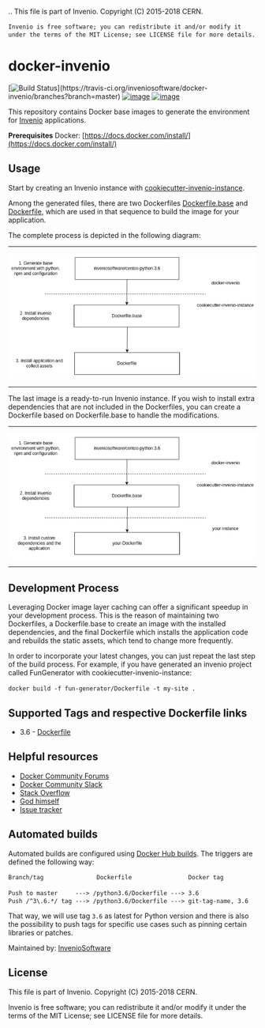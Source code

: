 ..
    This file is part of Invenio.
    Copyright (C) 2015-2018 CERN.

    Invenio is free software; you can redistribute it and/or modify it
    under the terms of the MIT License; see LICENSE file for more details.

# docker-invenio

[![Build Status](https://travis-ci.org/inveniosoftware/docker-invenio.svg?branch=master"BuildStatus\")](https://travis-ci.org/inveniosoftware/docker-invenio/branches?branch=master) [![image](https://img.shields.io/docker/automated/inveniosoftware/centos7-python.svg)](https://hub.docker.com/r/inveniosoftware/centos7-python/) [![image](https://img.shields.io/docker/build/inveniosoftware/centos7-python.svg)](https://hub.docker.com/r/inveniosoftware/centos7-python/builds/)

This repository contains Docker base images to generate the environment for
[Invenio](https://github.com/inveniosoftware/invenio) applications.

**Prerequisites** Docker: [https://docs.docker.com/install/](https://docs.docker.com/install/)


## Usage

Start by creating an Invenio instance with [cookiecutter-invenio-instance](https://github.com/inveniosoftware/cookiecutter-invenio-instance).

Among the generated files, there are two Dockerfiles [Dockerfile.base](https://github.com/inveniosoftware/cookiecutter-invenio-instance/blob/master/%7B%7Bcookiecutter.project_shortname%7D%7D/Dockerfile.base) and [Dockerfile](https://github.com/inveniosoftware/cookiecutter-invenio-instance/blob/master/%7B%7Bcookiecutter.project_shortname%7D%7D/Dockerfile),
which are used in that sequence to build the image for your application.

The complete process is depicted in the following diagram:

---

![](Dockerfile-build-process.png)

---

The last image is a ready-to-run Invenio instance. If you wish to install
extra dependencies that are not included in the Dockerfiles, you can create
a Dockerfile based on Dockerfile.base to handle the modifications.

---

![](Dockerfile-build-process-custom.png)

---


## Development Process

Leveraging Docker image layer caching can offer a significant
speedup in your development process. This is the reason of
maintaining two Dockerfiles, a Dockerfile.base to create an image with the installed dependencies, and the final Dockerfile which installs the application code and
rebuilds the static assets, which tend to change more frequently.

In order to incorporate your latest changes, you can just repeat the last step
of the build process. For example, if you have generated an invenio project called
FunGenerator with cookiecutter-invenio-instance:

`docker build -f fun-generator/Dockerfile -t my-site .`

## Supported Tags and respective Dockerfile links

* 3.6 - [Dockerfile](https://github.com/inveniosoftware/docker-invenio/blob/master/python3.6/Dockerfile)


## Helpful resources

* [Docker Community Forums](https://forums.docker.com/)
* [Docker Community Slack](https://blog.docker.com/2016/11/introducing-docker-community-directory-docker-community-slack/)
* [Stack Overflow](https://stackoverflow.com/search?tab=newest&q=docker)
* [God himself](https://twitter.com/thetweetofgod)
* [Issue tracker](https://github.com/inveniosoftware/docker-invenio/issues)


## Automated builds

Automated builds are configured using [Docker Hub builds](https://docs.docker.com/docker-hub/builds/). The triggers are
defined the following way:

```
Branch/tag               Dockerfile                Docker tag

Push to master     ---> /python3.6/Dockerfile ---> 3.6
Push /^3\.6.*/ tag ---> /python3.6/Dockerfile ---> git-tag-name, 3.6
```

That way, we will use tag `3.6` as latest for Python version and there is also the possibility to push tags for specific use cases such as pinning certain libraries or patches.

Maintained by: [InvenioSoftware](https://github.com/inveniosoftware/)


## License

This file is part of Invenio.
Copyright (C) 2015-2018 CERN.

Invenio is free software; you can redistribute it and/or modify it
under the terms of the MIT License; see LICENSE file for more details.

